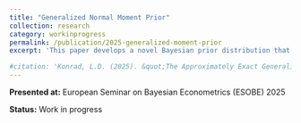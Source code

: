 ```yaml
---
title: "Generalized Normal Moment Prior"
collection: research
category: workinprogress
permalink: /publication/2025-generalized-moment-prior
excerpt: 'This paper develops a novel Bayesian prior distribution that approximates exact moment conditions while maintaining computational tractability.'

#citation: 'Konrad, L.D. (2025). &quot;The Approximately Exact Generalized Moment Prior.&quot; <i>Unpublished Document</i>.'
---
```



**Presented at:** European Seminar on Bayesian Econometrics (ESOBE) 2025

**Status:** Work in progress
